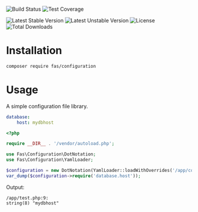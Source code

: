 ![Build Status](https://github.com/gielfeldt/fas-configuration/actions/workflows/test.yml/badge.svg)
![Test Coverage](https://img.shields.io/endpoint?url=https://gist.githubusercontent.com/gielfeldt/ac056829ce43de32d37257c91a7635e5/raw/fas-configuration__main.json)

![Latest Stable Version](https://poser.pugx.org/fas/configuration/v/stable.svg)
![Latest Unstable Version](https://poser.pugx.org/fas/configuration/v/unstable.svg)
![License](https://poser.pugx.org/fas/configuration/license.svg)
![Total Downloads](https://poser.pugx.org/fas/configuration/downloads.svg)

# Installation

```bash
composer require fas/configuration
```


# Usage

A simple configuration file library.

```yaml
database:
    host: mydbhost
```

```php
<?php

require __DIR__ . '/vendor/autoload.php';

use Fas\Configuration\DotNotation;
use Fas\Configuration\YamlLoader;

$configuration = new DotNotation(YamlLoader::loadWithOverrides('/app/config.yml'));
var_dump($configuration->require('database.host'));

```

Output:

```
/app/test.php:9:
string(8) "mydbhost"
```
